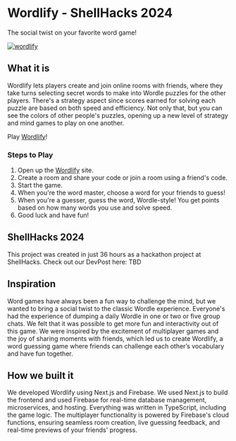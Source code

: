 # Wordlify - ShellHacks 2024

The social twist on your favorite word game!

[![wordlify](https://github.com/user-attachments/assets/3735b051-b3ad-4800-b056-332e544470c3)](https://shellhacks24.web.app/room/join/)

## What it is
Wordlify lets players create and join online rooms with friends, where they take turns selecting secret words to make into Wordle puzzles for the other players. There's a strategy aspect since scores earned for solving each puzzle are based on both speed and efficiency. Not only that, but you can see the colors of other people's puzzles, opening up a new level of strategy and mind games to play on one another.

Play [Wordlify](https://shellhacks24.web.app/room/join/)!

### Steps to Play
1. Open up the [Wordlify](https://shellhacks24.web.app/room/join/) site.
2. Create a room and share your code or join a room using a friend's code.
3. Start the game.
4. When you're the word master, choose a word for your friends to guess!
5. When you're a guesser, guess the word, Wordle-style!  You get points based on how many words you use and solve speed.
5. Good luck and have fun!

## ShellHacks 2024
This project was created in just 36 hours as a hackathon project at ShellHacks. Check out our DevPost here: TBD

## Inspiration
Word games have always been a fun way to challenge the mind, but we wanted to bring a social twist to the classic Wordle experience. Everyone's had the experience of dumping a daily Wordle in one or two or five group chats. We felt that it was possible to get more fun and interactivity out of this game. We were inspired by the excitement of multiplayer games and the joy of sharing moments with friends, which led us to create Wordlify, a word guessing game where friends can challenge each other’s vocabulary and have fun together.

## How we built it
We developed Wordlify using Next.js and Firebase. We used Next.js to build the frontend and used Firebase for real-time database management, microservices, and hosting. Everything was written in TypeScript, including the game logic. The multiplayer functionality is powered by Firebase's cloud functions, ensuring seamless room creation, live guessing feedback, and real-time previews of your friends' progress.

